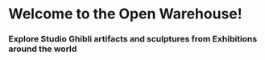 # Welcome to the Open Warehouse!
### Explore Studio Ghibli artifacts and sculptures from Exhibitions around the world

